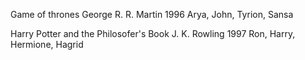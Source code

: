 Game of thrones
George R. R. Martin
1996
Arya, John, Tyrion, Sansa

Harry Potter and the Philosofer's Book
J. K. Rowling
1997
Ron, Harry, Hermione, Hagrid
